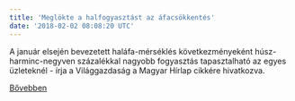 ```yaml
---
title: 'Meglökte a halfogyasztást az áfacsökkentés'
date: '2018-02-02 08:08:20 UTC'
---
```


A január elsején bevezetett haláfa-mérséklés következményeként húsz-harminc-negyven százalékkal nagyobb fogyasztás tapasztalható az egyes üzleteknél - írja a Világgazdaság a Magyar Hírlap cikkére hivatkozva.


[Bővebben](http://ift.tt/2DVIiuo)
